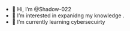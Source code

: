 - 👋 Hi, I’m @Shadow-022
- 👀 I’m interested in expanidng my knowledge .
- 🌱 I’m currently learning cybersecuirty 


<!---
Shadow-022/Shadow-022 is a ✨ special ✨ repository because its `README.md` (this file) appears on your GitHub profile.
You can click the Preview link to take a look at your changes.
--->
